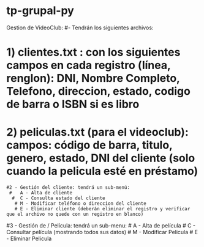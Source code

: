 # tp-grupal-py
Gestion de VideoClub:
#- Tendrán los siguientes archivos:
 #   1) clientes.txt : con los siguientes campos en cada registro (línea, renglon): DNI, Nombre Completo, Telefono, direccion, estado, codigo de barra o ISBN si es libro
  #  2) peliculas.txt (para el videoclub): campos: código de barra, titulo, genero, estado, DNI del cliente (solo cuando la pelicula esté en préstamo)
  
    #2 - Gestión del cliente: tendrá un sub-menú:
     #   A - Alta de cliente
      #  C - Consulta estado del cliente
       # M - Modificar teléfono o direccion del cliente
       # E - Eliminar cliente (deberán eliminar el registro y verificar que el archivo no quede con un registro en blanco)
   
   #3 - Gestión de / Película: tendrá un sub-menu:
    #    A - Alta de   película
     #   C - Consultar película (mostrando todos sus datos)
      #  M - Modificar Pelicula
       # E - Eliminar Pelicula
